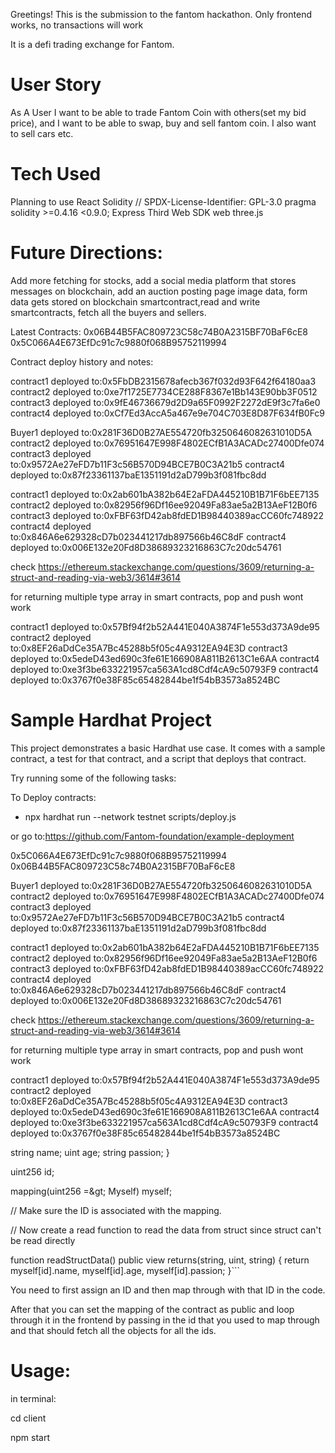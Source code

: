 Greetings! This is the submission to the fantom hackathon. Only frontend works, no transactions will work

It is a defi trading exchange for Fantom.

# User Story

As A User I want to be able to trade Fantom Coin with others(set my bid price), and I want to be able to swap, buy and sell fantom coin. I also want to sell cars etc.

# Tech Used

Planning to use
React
Solidity // SPDX-License-Identifier: GPL-3.0 pragma solidity >=0.4.16 <0.9.0;
Express
Third Web SDK
web three.js

# Future Directions:


Add more fetching for stocks, add a social media platform that stores messages on blockchain, add an auction posting page image data, form data gets stored on blockchain smartcontract,read and write smartcontracts, fetch all the buyers and sellers.

<!-- We are using third web sdk for react,  -->

Latest Contracts:
0x06B44B5FAC809723C58c74B0A2315BF70BaF6cE8
0x5C066A4E673EfDc91c7c9880f068B95752119994

Contract deploy history and notes:

contract1 deployed to:0x5FbDB2315678afecb367f032d93F642f64180aa3
contract2 deployed to:0xe7f1725E7734CE288F8367e1Bb143E90bb3F0512
contract3 deployed to:0x9fE46736679d2D9a65F0992F2272dE9f3c7fa6e0
contract4 deployed to:0xCf7Ed3AccA5a467e9e704C703E8D87F634fB0Fc9


Buyer1 deployed to:0x281F36D0B27AE554720fb3250646082631010D5A
contract2 deployed to:0x76951647E998F4802ECfB1A3ACADc27400Dfe074
contract3 deployed to:0x9572Ae27eFD7b11F3c56B570D94BCE7B0C3A21b5
contract4 deployed to:0x87f23361137baE1351191d2aD799b3f081fbc8dd


contract1 deployed to:0x2ab601bA382b64E2aFDA445210B1B71F6bEE7135
contract2 deployed to:0x82956f96Df16ee92049Fa83ae5a2B13AeF12B0f6
contract3 deployed to:0xFBF63fD42ab8fdED1B98440389acCC60fc748922
contract4 deployed to:0x846A6e629328cD7b023441217db897566b46C8dF
contract4 deployed to:0x006E132e20Fd8D38689323216863C7c20dc54761

check https://ethereum.stackexchange.com/questions/3609/returning-a-struct-and-reading-via-web3/3614#3614

for returning multiple type array in smart contracts, pop and push wont work

contract1 deployed to:0x57Bf94f2b52A441E040A3874F1e553d373A9de95
contract2 deployed to:0x8EF26aDdCe35A7Bc45288b5f05c4A9312EA94E3D
contract3 deployed to:0x5edeD43ed690c3fe61E166908A811B2613C1e6AA
contract4 deployed to:0xe3f3be633221957ca563A1cd8Cdf4cA9c50793F9
contract4 deployed to:0x3767f0e38F85c65482844be1f54bB3573a8524BC


# Sample Hardhat Project

This project demonstrates a basic Hardhat use case. It comes with a sample contract, a test for that contract, and a script that deploys that contract.

Try running some of the following tasks:

To Deploy contracts:
* npx hardhat run --network testnet scripts/deploy.js

or go to:https://github.com/Fantom-foundation/example-deployment

0x5C066A4E673EfDc91c7c9880f068B95752119994
0x06B44B5FAC809723C58c74B0A2315BF70BaF6cE8

Buyer1 deployed to:0x281F36D0B27AE554720fb3250646082631010D5A
contract2 deployed to:0x76951647E998F4802ECfB1A3ACADc27400Dfe074
contract3 deployed to:0x9572Ae27eFD7b11F3c56B570D94BCE7B0C3A21b5
contract4 deployed to:0x87f23361137baE1351191d2aD799b3f081fbc8dd


contract1 deployed to:0x2ab601bA382b64E2aFDA445210B1B71F6bEE7135
contract2 deployed to:0x82956f96Df16ee92049Fa83ae5a2B13AeF12B0f6
contract3 deployed to:0xFBF63fD42ab8fdED1B98440389acCC60fc748922
contract4 deployed to:0x846A6e629328cD7b023441217db897566b46C8dF
contract4 deployed to:0x006E132e20Fd8D38689323216863C7c20dc54761

check https://ethereum.stackexchange.com/questions/3609/returning-a-struct-and-reading-via-web3/3614#3614

for returning multiple type array in smart contracts, pop and push wont work

contract1 deployed to:0x57Bf94f2b52A441E040A3874F1e553d373A9de95
contract2 deployed to:0x8EF26aDdCe35A7Bc45288b5f05c4A9312EA94E3D
contract3 deployed to:0x5edeD43ed690c3fe61E166908A811B2613C1e6AA
contract4 deployed to:0xe3f3be633221957ca563A1cd8Cdf4cA9c50793F9
contract4 deployed to:0x3767f0e38F85c65482844be1f54bB3573a8524BC




string name;
uint age;
string passion;
}

uint256 id;

mapping(uint256 =&amp;gt; Myself) myself;

// Make sure the ID is associated with the mapping.

// Now create a read function to read the data from struct since struct can&#039;t be read directly

function readStructData() public view returns(string, uint, string) {
return myself[id].name, myself[id].age, myself[id].passion;
}```


You need to first assign an ID and then map through with that ID in the code.

After that you can set the mapping of the contract as public and loop through it in the frontend by passing in the id that you used to map through and that should fetch all the objects for all the ids.



# Usage:


in terminal:

cd client 

npm start
